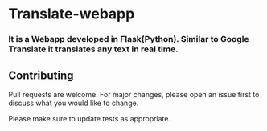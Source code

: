 # Translate-webapp
### It is a Webapp developed in Flask(Python). Similar to Google Translate it translates any text in real time.

## Contributing
Pull requests are welcome. For major changes, please open an issue first to discuss what you would like to change.

Please make sure to update tests as appropriate.